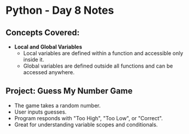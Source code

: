 # Python - Day 8 Notes

## Concepts Covered:
- **Local and Global Variables**
  - Local variables are defined within a function and accessible only inside it.
  - Global variables are defined outside all functions and can be accessed anywhere.

## Project: Guess My Number Game
- The game takes a random number.
- User inputs guesses.
- Program responds with "Too High", "Too Low", or "Correct".
- Great for understanding variable scopes and conditionals.
